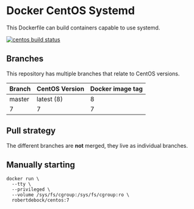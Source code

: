 Docker CentOS Systemd
=====================

This Dockerfile can build containers capable to use systemd.

[![centos build status](https://img.shields.io/docker/cloud/build/robertdebock/centos.svg)](https://hub.docker.com/repository/docker/robertdebock/centos)

Branches
--------

This repository has multiple branches that relate to CentOS versions.

|Branch |CentOS Version|Docker image tag|
|-------|--------------|----------------|
|master |latest (8)    |8               |
|7      |7             |7               |

Pull strategy
-------------

The different branches are **not** merged, they live as individual branches.

Manually starting
-----------------

```
docker run \
  --tty \
  --privileged \
  --volume /sys/fs/cgroup:/sys/fs/cgroup:ro \
  robertdebock/centos:7
```
